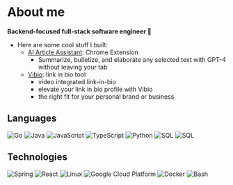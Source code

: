 # About me
**Backend-focused full-stack software engineer 👋**
* Here are some cool stuff I built:
  - [AI Article Assistant](https://chromewebstore.google.com/detail/ai-article-assistant/bhhfcjpcjfoellpajoicfnflaecnmeba): Chrome Extension
    - Summarize, bulletize, and elaborate any selected text with GPT-4 without leaving your tab
  - [Vibio](https://vibio.co): link in bio tool
    - video integrated link-in-bio
    - elevate your link in bio profile with Vibio
    - the right fit for your personal brand or business

## Languages

![Go](https://img.shields.io/badge/-Go-000?&logo=Go&logoColor=007396)
![Java](https://img.shields.io/badge/-Java-000?&logo=Java&logoColor=007396)
![JavaScript](https://img.shields.io/badge/-JavaScript-000?&logo=javascript)
![TypeScript](https://img.shields.io/badge/-TypeScript-000?&logo=typescript)
![Python](https://img.shields.io/badge/-Python-000?&logo=Python)
![SQL](https://img.shields.io/badge/-SQL-000?&logo=MySQL)
![SQL](https://img.shields.io/badge/-SQL-000?&logo=PostgreSQL)


## Technologies

![Spring](https://img.shields.io/badge/-Spring-000?&logo=Spring)
![React](https://img.shields.io/badge/-React-000?&logo=React)
![Linux](https://img.shields.io/badge/-Linux-000?&logo=Linux)
![Google Cloud Platform](https://img.shields.io/badge/-Google%20Cloud%20Platform-000?style=flat&logo=google-cloud&logoColor=blue)
![Docker](https://img.shields.io/badge/-Docker-000?style=flat&logo=docker&logoColor=2496ED)
![Bash](https://img.shields.io/badge/-Bash-000?style=flat&logo=gnu-bash&logoColor=4EAA25)
